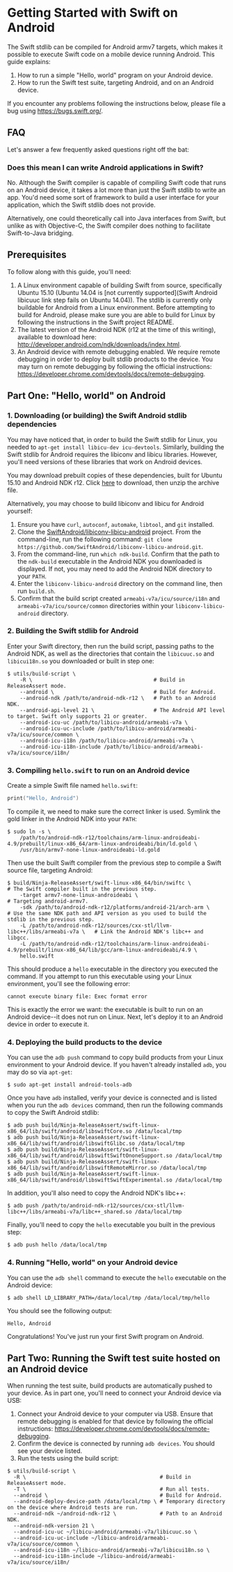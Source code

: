 # Getting Started with Swift on Android

The Swift stdlib can be compiled for Android armv7 targets, which makes it
possible to execute Swift code on a mobile device running Android. This guide
explains:

1. How to run a simple "Hello, world" program on your Android device.
2. How to run the Swift test suite, targeting Android, and on an Android device.

If you encounter any problems following the instructions below, please file a
bug using https://bugs.swift.org/.

## FAQ

Let's answer a few frequently asked questions right off the bat:

### Does this mean I can write Android applications in Swift?

No. Although the Swift compiler is capable of compiling Swift code that runs
on an Android device, it takes a lot more than just the Swift stdlib to write
an app. You'd need some sort of framework to build a user interface for your
application, which the Swift stdlib does not provide.

Alternatively, one could theoretically call into Java interfaces from Swift,
but unlike as with Objective-C, the Swift compiler does nothing to facilitate
Swift-to-Java bridging.

## Prerequisites

To follow along with this guide, you'll need:

1. A Linux environment capable of building Swift from source, specifically
   Ubuntu 15.10 (Ubuntu 14.04 is [not currently supported](Swift Android libicuuc link step fails on Ubuntu 14.04)).
   The stdlib is currently only buildable for Android from a Linux environment.
   Before attempting to build for Android, please make sure you are able to build
   for Linux by following the instructions in the Swift project README.
2. The latest version of the Android NDK (r12 at the time of this writing),
   available to download here:
   http://developer.android.com/ndk/downloads/index.html.
3. An Android device with remote debugging enabled. We require remote
   debugging in order to deploy built stdlib products to the device. You may
   turn on remote debugging by following the official instructions:
   https://developer.chrome.com/devtools/docs/remote-debugging.

## Part One: "Hello, world" on Android

### 1. Downloading (or building) the Swift Android stdlib dependencies

You may have noticed that, in order to build the Swift stdlib for Linux, you
needed to `apt-get install libicu-dev icu-devtools`. Similarly, building
the Swift stdlib for Android requires the libiconv and libicu libraries.
However, you'll need versions of these libraries that work on Android devices.

You may download prebuilt copies of these dependencies, built for Ubuntu 15.10
and Android NDK r12. Click [here](https://github.com/SwiftAndroid/libiconv-libicu-android/releases/download/android-ndk-r12/libiconv-libicu-armeabi-v7a-ubuntu-15.10-ndk-r12.tar.gz)
to download, then unzip the archive file.

Alternatively, you may choose to build libiconv and libicu for Android yourself:

1. Ensure you have `curl`, `autoconf`, `automake`, `libtool`, and
   `git` installed.
2. Clone the [SwiftAndroid/libiconv-libicu-android](https://github.com/SwiftAndroid/libiconv-libicu-android)
   project. From the command-line, run the following command:
   `git clone https://github.com/SwiftAndroid/libiconv-libicu-android.git`.
3. From the command-line, run `which ndk-build`. Confirm that the path to
   the `ndk-build` executable in the Android NDK you downloaded is displayed.
   If not, you may need to add the Android NDK directory to your `PATH`.
4. Enter the `libiconv-libicu-android` directory on the command line, then
   run `build.sh`.
5. Confirm that the build script created `armeabi-v7a/icu/source/i18n` and
   `armeabi-v7a/icu/source/common` directories within your
   `libiconv-libicu-android` directory.

### 2. Building the Swift stdlib for Android

Enter your Swift directory, then run the build script, passing paths to the
Android NDK, as well as the directories that contain the `libicuuc.so` and
`libicui18n.so` you downloaded or built in step one:

```
$ utils/build-script \
    -R \                                       # Build in ReleaseAssert mode.
    --android \                                # Build for Android.
    --android-ndk /path/to/android-ndk-r12 \   # Path to an Android NDK.
    --android-api-level 21 \                   # The Android API level to target. Swift only supports 21 or greater.
    --android-icu-uc /path/to/libicu-android/armeabi-v7a \
    --android-icu-uc-include /path/to/libicu-android/armeabi-v7a/icu/source/common \
    --android-icu-i18n /path/to/libicu-android/armeabi-v7a \
    --android-icu-i18n-include /path/to/libicu-android/armeabi-v7a/icu/source/i18n/
```

### 3. Compiling `hello.swift` to run on an Android device

Create a simple Swift file named `hello.swift`:

```swift
print("Hello, Android")
```

To compile it, we need to make sure the correct linker is used. Symlink the
gold linker in the Android NDK into your `PATH`:

```
$ sudo ln -s \
    /path/to/android-ndk-r12/toolchains/arm-linux-androideabi-4.9/prebuilt/linux-x86_64/arm-linux-androideabi/bin/ld.gold \
    /usr/bin/armv7-none-linux-androideabi-ld.gold
```

Then use the built Swift compiler from the previous step to compile a Swift
source file, targeting Android:

```
$ build/Ninja-ReleaseAssert/swift-linux-x86_64/bin/swiftc \                      # The Swift compiler built in the previous step.
    -target armv7-none-linux-androideabi \                                       # Targeting android-armv7.
    -sdk /path/to/android-ndk-r12/platforms/android-21/arch-arm \                # Use the same NDK path and API version as you used to build the stdlib in the previous step.
    -L /path/to/android-ndk-r12/sources/cxx-stl/llvm-libc++/libs/armeabi-v7a \   # Link the Android NDK's libc++ and libgcc.
    -L /path/to/android-ndk-r12/toolchains/arm-linux-androideabi-4.9/prebuilt/linux-x86_64/lib/gcc/arm-linux-androideabi/4.9 \
    hello.swift
```

This should produce a `hello` executable in the directory you executed the
command. If you attempt to run this executable using your Linux environment,
you'll see the following error:

```
cannot execute binary file: Exec format error
```

This is exactly the error we want: the executable is built to run on an
Android device--it does not run on Linux. Next, let's deploy it to an Android
device in order to execute it.

### 4. Deploying the build products to the device

You can use the `adb push` command to copy build products from your Linux
environment to your Android device. If you haven't already installed `adb`,
you may do so via `apt-get`:

```
$ sudo apt-get install android-tools-adb
```

Once you have `adb` installed, verify your device is connected and is
listed when you run the `adb devices` command, then run the following
commands to copy the Swift Android stdlib:

```
$ adb push build/Ninja-ReleaseAssert/swift-linux-x86_64/lib/swift/android/libswiftCore.so /data/local/tmp
$ adb push build/Ninja-ReleaseAssert/swift-linux-x86_64/lib/swift/android/libswiftGlibc.so /data/local/tmp
$ adb push build/Ninja-ReleaseAssert/swift-linux-x86_64/lib/swift/android/libswiftSwiftOnoneSupport.so /data/local/tmp
$ adb push build/Ninja-ReleaseAssert/swift-linux-x86_64/lib/swift/android/libswiftRemoteMirror.so /data/local/tmp
$ adb push build/Ninja-ReleaseAssert/swift-linux-x86_64/lib/swift/android/libswiftSwiftExperimental.so /data/local/tmp
```

In addition, you'll also need to copy the Android NDK's libc++:

```
$ adb push /path/to/android-ndk-r12/sources/cxx-stl/llvm-libc++/libs/armeabi-v7a/libc++_shared.so /data/local/tmp
```

Finally, you'll need to copy the `hello` executable you built in the
previous step:
```
$ adb push hello /data/local/tmp
```

### 4. Running "Hello, world" on your Android device

You can use the `adb shell` command to execute the `hello` executable on
the Android device:

```
$ adb shell LD_LIBRARY_PATH=/data/local/tmp /data/local/tmp/hello
```

You should see the following output:

```
Hello, Android
```

Congratulations! You've just run your first Swift program on Android.

## Part Two: Running the Swift test suite hosted on an Android device

When running the test suite, build products are automatically pushed to your
device. As in part one, you'll need to connect your Android device via USB:

1. Connect your Android device to your computer via USB. Ensure that remote
   debugging is enabled for that device by following the official instructions:
   https://developer.chrome.com/devtools/docs/remote-debugging.
2. Confirm the device is connected by running `adb devices`. You should see
   your device listed.
3. Run the tests using the build script:

```
$ utils/build-script \
  -R \                                           # Build in ReleaseAssert mode.
  -T \                                           # Run all tests.
  --android \                                    # Build for Android.
  --android-deploy-device-path /data/local/tmp \ # Temporary directory on the device where Android tests are run.
  --android-ndk ~/android-ndk-r12 \              # Path to an Android NDK.
  --android-ndk-version 21 \
  --android-icu-uc ~/libicu-android/armeabi-v7a/libicuuc.so \
  --android-icu-uc-include ~/libicu-android/armeabi-v7a/icu/source/common \
  --android-icu-i18n ~/libicu-android/armeabi-v7a/libicui18n.so \
  --android-icu-i18n-include ~/libicu-android/armeabi-v7a/icu/source/i18n/
```

